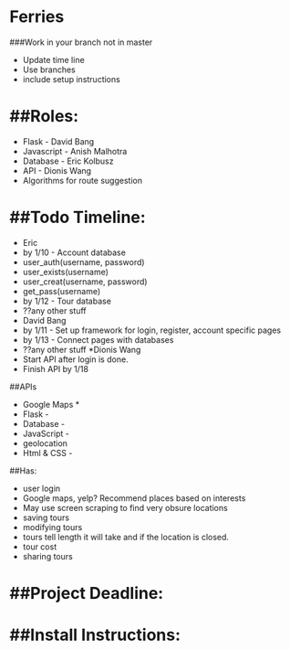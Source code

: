 Ferries
====
###Work in your branch not in master


* Update time line
* Use branches
* include setup instructions

##Roles:
=====
* Flask - David Bang
* Javascript - Anish Malhotra
* Database - Eric Kolbusz
* API - Dionis Wang
* Algorithms for route suggestion

##Todo Timeline:
=======
* Eric
 * by 1/10 - Account database
  * user_auth(username, password)
  * user_exists(username)
  * user_creat(username, password)
  * get_pass(username)
 * by 1/12 - Tour database
 * ??any other stuff
* David Bang
 * by 1/11 - Set up framework for login, register, account specific pages
 * by 1/13 - Connect pages with databases
 * ??any other stuff
*Dionis Wang
 * Start API after login is done.
 * Finish API by 1/18

##APIs
* Google Maps
  *   
* Flask -
* Database -
* JavaScript -
* geolocation
* Html & CSS -

##Has:
* user login
* Google maps, yelp? Recommend places based on interests
* May use screen scraping to find very obsure locations
* saving tours
* modifying tours
* tours tell length it will take and if the location is closed.
* tour cost
* sharing tours


##Project Deadline:
=========

##Install Instructions:
========
